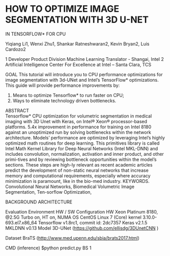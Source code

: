 # HOW TO OPTIMIZE IMAGE SEGMENTATION WITH 3D U-NET 
IN TENSORFLOW* FOR CPU

Yiqiang Li1, Wenxi Zhu1, Shankar Ratneshwaran2, Kevin Bryan2, Luis Cardozo2

1 Developer Product Division Machine Learning Translator - Shangai, Intel
2 Artificial Intelligence Center For Excellence at Intel – Santa Clara, TCS

GOAL
This tutorial will introduce you to CPU performance optimizations for image segmentation with 3d-UNet and Intel’s TensorFlow* optimizations.
This guide will provide performance improvements by:
1.	Means to optimize Tensorflow* to run faster on CPU;
2.	Ways to eliminate technology driven bottlenecks.


ABSTRACT  
Tensorflow* CPU optimization for volumetric segmentation in medical imaging with 3D Unet with Keras, on Intel® Xeon® processor-based platforms. 5.4x improvement in performance for training on Intel 8180 against an unoptimized run by solving bottlenecks within the network architecture. 
Models’ performance are optimized by leveraging Intel’s highly optimized math routines for deep learning. This primitives library is called Intel Math Kernel Library for Deep Neural Networks (Intel MKL-DNN) and includes convolution, normalization, activation and inner product, and other primi-tives and by reviewing bottleneck opportunities within the model’s sections. These steps are high-ly relevant as recent academic articles predict the development of non-static neural networks that increase memory and computational requirements, especially where accuracy minimization is paramount, like in the bio-med industry.
KEYWORDS. Convolutional Neural Networks, Biomedical Volumetric Image Segmentation, Ten-sorflow Optimization,

BACKGROUND
ARCHITECTURE

Evaluation Environment
HW / SW Configuration
HW	Xeon Platinum 8180, @2.5G Turbo on, HT on, NUMA
OS	CentOS Linux 7 (Core)  kernel 3.10.0-693.el7.x86_64
Tensorflow	v1.8rc1, commit id: 2dc7357
Keras	v2.1.5
MKLDNN	v0.13
Model	3D-UNet (https://github.com/ellisdg/3DUnetCNN )

Dataset	BraTS (http://www.med.upenn.edu/sbia/brats2017.html)

CMD (inference)	$python predict.py
BS	1

